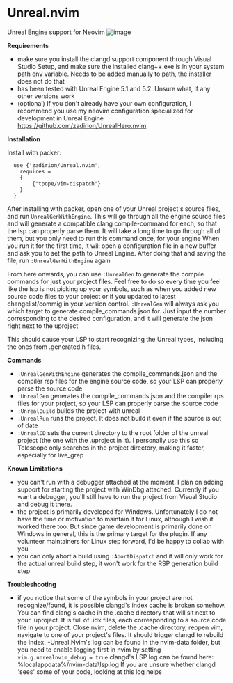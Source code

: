 # Unreal.nvim
Unreal Engine support for Neovim
![image](https://raw.githubusercontent.com/zadirion/Unreal.nvim/main/image.png)

**Requirements**

- make sure you install  the clangd support component through Visual Studio Setup, and make sure the installed clang++.exe is in your system path env variable. Needs to be added manually to path, the installer does not do that
- has been tested with Unreal Engine 5.1 and 5.2. Unsure what, if any other versions work
- (optional) If you don't already have your own configuration, I recommend you use my neovim configuration specialized for development in Unreal Engine https://github.com/zadirion/UnrealHero.nvim

**Installation**

Install with packer:
```
  use {'zadirion/Unreal.nvim',
    requires =
    {
        {"tpope/vim-dispatch"}
    }
  }
```
After installing with packer, open one of your Unreal project's source files, and run `UnrealGenWithEngine`. This will go through all the engine source files and will generate a compatible clang compile-command for each, so that the lsp can properly parse them.
It will take a long time to go through all of them, but you only need to run this command once, for your engine
When you run it for the first time, it will open a configuration file in a new buffer and ask you to set the path to Unreal Engine. After doing that and saving the file, run `:UnrealGenWithEngine` again

From here onwards, you can use `:UnrealGen` to generate the compile commands for just your project files. Feel free to do so every time you feel like the lsp is not picking up your symbols, such as when you added new source code files to your project or if you updated to latest changelist/commig in your version control. 
`:UnrealGen` will always ask you which target to generate compile_commands.json for. Just input the number corresponding to the desired configuration, and it will generate the json right next to the uproject

This should cause your LSP to start recognizing the Unreal types, including the ones from .generated.h files.

**Commands**
- `:UnrealGenWithEngine` generates the compile_commands.json and the compiler rsp files for the engine source code, so your LSP can properly parse the source code
- `:UnrealGen` generates the compile_commands.json and the compiler rps files for your project, so your LSP can properly parse the source code
- `:UnrealBuild` builds the project with unreal
- `:UnrealRun` runs the project. It does not build it even if the source is out of date
- `:UnrealCD` sets the current directory to the root folder of the unreal project (the one with the .uproject in it). I personally use this so Telescope only searches in the project directory, making it faster, especially for live_grep

**Known Limitations**
- you can't run with a debugger attached at the moment. I plan on adding support for starting the project with WinDbg attached. Currently if you want a debugger, you'll still have to run the project from Visual Studio and debug it there.
- the project is primarily developed for Windows. Unfortunately I do not have the time or motivation to maintain it for Linux, although I wish it worked there too. But since game development is primarily done on Windows in general, this is the primary target for the plugin. If any volunteer maintainers for Linux step forward, I'd be happy to collab with you
- you can only abort a build using `:AbortDispatch` and it will only work for the actual unreal build step, it won't work for the RSP generation build step

**Troubleshooting**
- if you notice that some of the symbols in your project are not recognize/found, it is possible clangd's index cache is broken somehow. You can find clang's cache in the .cache directory that will sit next to your .uproject. It is full of .idx files, each corresponding to a source code file in your project. Close nvim, delete the .cache directory, reopen vim, navigate to one of your project's files. It should trigger clangd to rebuild the index.
-Unreal.Nvim's log can be found in the nvim-data folder, but you need to enable logging first in nvim by setting `vim.g.unrealnvim_debug = true` clangd's LSP log can be found here: %localappdata%/nvim-data\lsp.log  If you are unsure whether clangd 'sees' some of your code, looking at this log helps
